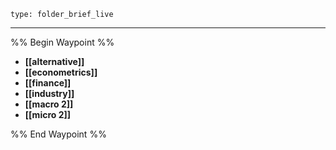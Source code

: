```ccard
type: folder_brief_live
```
--- 
%% Begin Waypoint %%
- **[[alternative]]**
- **[[econometrics]]**
- **[[finance]]**
- **[[industry]]**
- **[[macro 2]]**
- **[[micro 2]]**

%% End Waypoint %%
 

